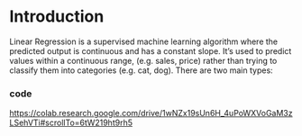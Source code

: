 # Introduction
Linear Regression is a supervised machine learning algorithm where the predicted output is continuous and has a constant slope. It’s used to predict values within a continuous range, (e.g. sales, price) rather than trying to classify them into categories (e.g. cat, dog). There are two main types:

### code
  https://colab.research.google.com/drive/1wNZx19sUn6H_4uPoWXVoGaM3zLSehVTi#scrollTo=6tW219ht9rh5

